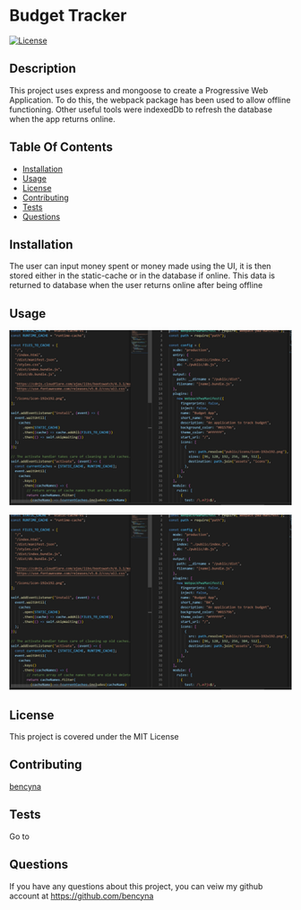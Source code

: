 # Budget Tracker

[![License](https://img.shields.io/badge/License-MIT-blue.svg)](https://opensource.org/licenses/MIT)

## Description

This project uses express and mongoose to create a Progressive Web Application. To do this, the webpack package has been used to allow offline functioning. Other useful tools were indexedDb to refresh the database when the app returns online.

## Table Of Contents

- [Installation](##Installation)
- [Usage](##Usage)
- [License](##License)
- [Contributing](##Contributing)
- [Tests](##Tests)
- [Questions](##Questions)

## Installation

The user can input money spent or money made using the UI, it is then stored either in the static-cache or in the database if online. This data is returned to database when the user returns online after being offline

## Usage

![image of service worker & webpack config](./assets/screenshot1.jpg)

![image of product](./assets/screenshot1.jpg)

## License

This project is covered under the MIT License

## Contributing

[bencyna](https://github.com/bencyna/)

## Tests

Go to

## Questions

If you have any questions about this project, you can veiw my github account at https://github.com/bencyna
